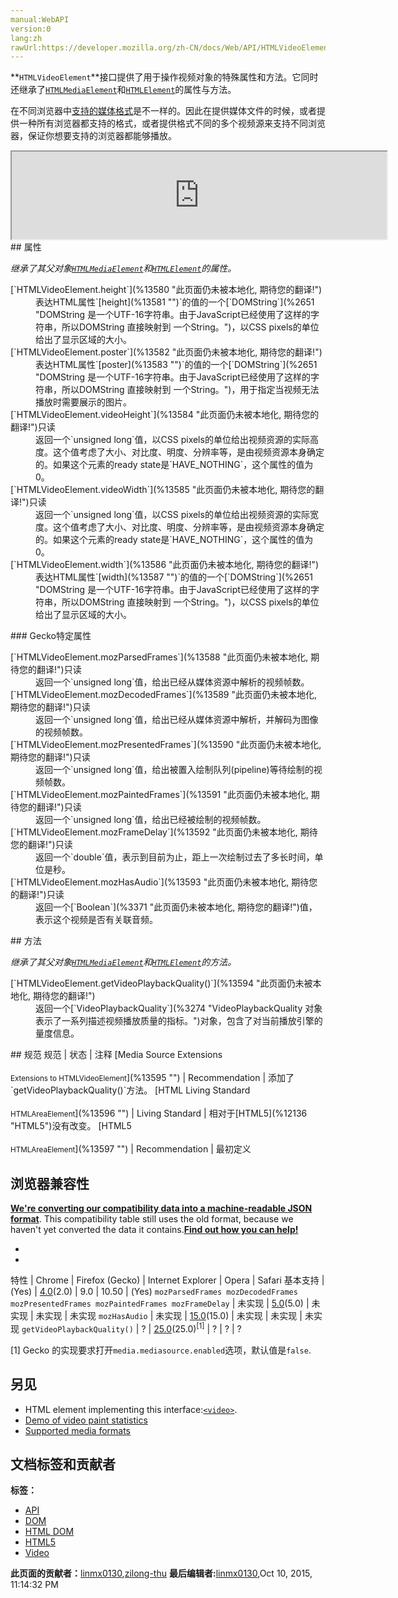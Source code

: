 ```yaml
---
manual:WebAPI
version:0
lang:zh
rawUrl:https://developer.mozilla.org/zh-CN/docs/Web/API/HTMLVideoElement
---
```







**`HTMLVideoElement`**接口提供了用于操作视频对象的特殊属性和方法。它同时还继承了[`HTMLMediaElement`](%2770 "从父级元素 HTML 元素继承属性")和[`HTMLElement`](%2749 "HTMLElement 接口表示所有的 HTML 元素。一些HTML元素直接实现了HTMLElement接口，其它的间接实现HTMLElement接口.")的属性与方法。



在不同浏览器中[支持的媒体格式](%13579 "")是不一样的。因此在提供媒体文件的时候，或者提供一种所有浏览器都支持的格式，或者提供格式不同的多个视频源来支持不同浏览器，保证你想要支持的浏览器都能够播放。

<iframe src='https://mdn.mozillademos.org/zh-CN/docs/Web/API/HTMLVideoElement$samples/inheritance_diagram?revision=931715' width='600' height='140'></iframe>
## 属性<a name="属性"></a>


<em>继承了其父对象</em><em>[`HTMLMediaElement`](%2770 "从父级元素 HTML 元素继承属性")和</em><em>[`HTMLElement`](%2749 "HTMLElement 接口表示所有的 HTML 元素。一些HTML元素直接实现了HTMLElement接口，其它的间接实现HTMLElement接口.")的属性。</em>

<dl><dt>[`HTMLVideoElement.height`](%13580 "此页面仍未被本地化, 期待您的翻译!")</dt><dd>表达HTML属性`[height](%13581 "")`的值的一个[`DOMString`](%2651 "DOMString 是一个UTF-16字符串。由于JavaScript已经使用了这样的字符串，所以DOMString 直接映射到 一个String。")，以CSS pixels的单位给出了显示区域的大小。</dd><dt>[`HTMLVideoElement.poster`](%13582 "此页面仍未被本地化, 期待您的翻译!")</dt><dd>表达HTML属性`[poster](%13583 "")`的值的一个[`DOMString`](%2651 "DOMString 是一个UTF-16字符串。由于JavaScript已经使用了这样的字符串，所以DOMString 直接映射到 一个String。")，用于指定当视频无法播放时需要展示的图片。</dd><dt>[`HTMLVideoElement.videoHeight`](%13584 "此页面仍未被本地化, 期待您的翻译!")只读</dt><dd>返回一个`unsigned long`值，以CSS pixels的单位给出视频资源的实际高度。这个值考虑了大小、对比度、明度、分辨率等，是由视频资源本身确定的。如果这个元素的ready state是`HAVE_NOTHING`，这个属性的值为0。</dd><dt>[`HTMLVideoElement.videoWidth`](%13585 "此页面仍未被本地化, 期待您的翻译!")只读</dt><dd>返回一个`unsigned long`值，以CSS pixels的单位给出视频资源的实际宽度。这个值考虑了大小、对比度、明度、分辨率等，是由视频资源本身确定的。如果这个元素的ready state是`HAVE_NOTHING`，这个属性的值为0。</dd><dt>[`HTMLVideoElement.width`](%13586 "此页面仍未被本地化, 期待您的翻译!")</dt><dd>表达HTML属性`[width](%13587 "")`的值的一个[`DOMString`](%2651 "DOMString 是一个UTF-16字符串。由于JavaScript已经使用了这样的字符串，所以DOMString 直接映射到 一个String。")，以CSS pixels的单位给出了显示区域的大小。</dd></dl>
### Gecko特定属性<a name="Gecko特定属性"></a>
<dl><dt>[`HTMLVideoElement.mozParsedFrames`](%13588 "此页面仍未被本地化, 期待您的翻译!")只读<i></i></dt><dd>返回一个`unsigned long`值，给出已经从媒体资源中解析的视频帧数。</dd><dt>[`HTMLVideoElement.mozDecodedFrames`](%13589 "此页面仍未被本地化, 期待您的翻译!")只读<i></i></dt><dd>返回一个`unsigned long`值，给出已经从媒体资源中解析，并解码为图像的视频帧数。</dd><dt>[`HTMLVideoElement.mozPresentedFrames`](%13590 "此页面仍未被本地化, 期待您的翻译!")只读<i></i></dt><dd>返回一个`unsigned long`值，给出被置入绘制队列(pipeline)等待绘制的视频帧数。</dd><dt>[`HTMLVideoElement.mozPaintedFrames`](%13591 "此页面仍未被本地化, 期待您的翻译!")只读<i></i></dt><dd>返回一个`unsigned long`值，给出已经被绘制的视频帧数。</dd><dt>[`HTMLVideoElement.mozFrameDelay`](%13592 "此页面仍未被本地化, 期待您的翻译!")只读<i></i></dt><dd>返回一个`double`值，表示到目前为止，距上一次绘制过去了多长时间，单位是秒。</dd><dt>[`HTMLVideoElement.mozHasAudio`](%13593 "此页面仍未被本地化, 期待您的翻译!")只读<i></i></dt><dd>返回一个[`Boolean`](%3371 "此页面仍未被本地化, 期待您的翻译!")值，表示这个视频是否有关联音频。</dd></dl>
## 方法<a name="方法"></a>


<em>继承了其父对象</em><em>[`HTMLMediaElement`](%2770 "从父级元素 HTML 元素继承属性")和</em><em>[`HTMLElement`](%2749 "HTMLElement 接口表示所有的 HTML 元素。一些HTML元素直接实现了HTMLElement接口，其它的间接实现HTMLElement接口.")的方法。</em>

<dl><dt>[`HTMLVideoElement.getVideoPlaybackQuality()`](%13594 "此页面仍未被本地化, 期待您的翻译!")<i></i></dt><dd>返回一个[`VideoPlaybackQuality`](%3274 "VideoPlaybackQuality 对象表示了一系列描述视频播放质量的指标。")对象，包含了对当前播放引擎的量度信息。</dd></dl>
## 规范<a name="规范"></a>
规范 | 状态 | 注释 
[Media Source Extensions<br></br><small>Extensions to HTMLVideoElement</small>](%13595 "") | Recommendation | 添加了`getVideoPlaybackQuality()`方法。 
[HTML Living Standard<br></br><small>HTMLAreaElement</small>](%13596 "") | Living Standard | 相对于[HTML5](%12136 "HTML5")没有改变。 
[HTML5<br></br><small>HTMLAreaElement</small>](%13597 "") | Recommendation | 最初定义 


## 浏览器兼容性<a name="浏览器兼容性"></a>


**[We&#39;re converting our compatibility data into a machine-readable JSON format](%3344 "")**. This compatibility table still uses the old format, because we haven&#39;t yet converted the data it contains.**[Find out how you can help!](%3392 "")**


* 
* 
特性 | Chrome | Firefox (Gecko) | Internet Explorer | Opera | Safari 
基本支持 | (Yes) | [4.0](%3678 "Released on 2011-03-22.")(2.0) | 9.0 | 10.50 | (Yes) 
`mozParsedFrames mozDecodedFrames mozPresentedFrames mozPaintedFrames mozFrameDelay`<i></i> | 未实现 | [5.0](%4488 "Released on 2011-06-21.")(5.0) | 未实现 | 未实现 | 未实现 
`mozHasAudio`<i></i> | 未实现 | [15.0](%10863 "Released on 2012-08-28.")(15.0) | 未实现 | 未实现 | 未实现 
`getVideoPlaybackQuality()`<i></i> | ? | [25.0](%3679 "Released on 2013-10-29.")(25.0)<sup>[1]</sup> | ? | ? | ? 





[1] Gecko 的实现要求打开`media.mediasource.enabled`选项，默认值是`false`.


## 另见<a name="另见"></a>

* HTML element implementing this interface:[`<video>`](%30 "HTML <video> 元素 用于在HTML或者XHTML文档中嵌入视频内容。").
* [Demo of video paint statistics](%13598 "")
* [Supported media formats](%13579 "")



## 文档标签和贡献者
**标签：**
* [API](%50 "")
* [DOM](%456 "")
* [HTML DOM](%6889 "")
* [HTML5](%118 "")
* [Video](%4182 "")

**此页面的贡献者：**[linmx0130](%10614 ""),[zilong-thu](%12861 "")
**最后编辑者:**[linmx0130](%10614 ""),<time>Oct 10, 2015, 11:14:32 PM</time>


